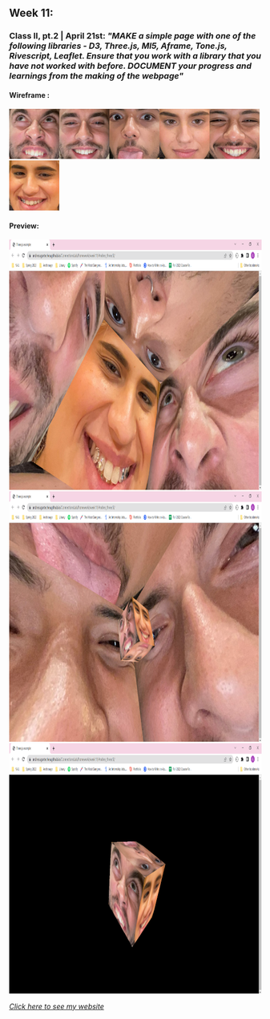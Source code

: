 ## Week 11:

### Class II, pt.2 | April 21st: _"MAKE a simple page with one of the following libraries - D3, Three.js, Ml5, Aframe, Tone.js, Rivescript, Leaflet. Ensure that you work with a library that you have not worked with before. DOCUMENT your progress and learnings from the making of the webpage"_

#### Wireframe :


<img src="1.jpeg" height ="100" /><img src="2.jpg" height ="100" /><img src="3.jpg" height ="100" /><img src="4.jpg" height ="100" /><img src="5.jpg" height ="100" /><img src="6.jpg" height ="100" />


#### Preview: 

<img src="test1.png" height ="500" />

<img src="test2.png" height ="500" />

<img src="test3.png" height ="500" />

[_Click here to see my website_](https://andresugartechea.github.io/ConnectionsLab/homework/week11/Andres_threeJS/)



